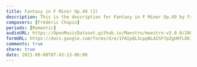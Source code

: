 ```yaml
---
title: Fantasy in F Minor Op.49 (2)
description: This is the description for Fantasy in F Minor Op.49 by Frédéric Chopin
composers: [Frédéric Chopin]
periods: [Romantic]
audioURL: https://OpenMusicDataset.github.io/Maestro/maestro-v3.0.0/2009/MIDI-Unprocessed_06_R1_2009_03-07_ORIG_MID--AUDIO_06_R1_2009_06_R1_2009_06_WAV.midi
formURL: https://docs.google.com/forms/d/e/1FAIpQLScppNLAISF7pZgUHTLDKI4_1cABveohZodw834ZSvaPoJFq6w/viewform
comments: true
share: true
date: 2021-08-08T07:43:13-06:00
---
```


